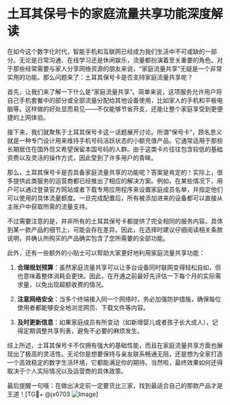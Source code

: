 # 土耳其保号卡的家庭流量共享功能深度解读

在如今这个数字化时代，智能手机和互联网已经成为我们生活中不可或缺的一部分。无论是日常沟通、在线学习还是休闲娱乐，流量都扮演着至关重要的角色。对于那些经常需要与家人分享网络资源的朋友来说，“家庭流量共享”无疑是一个非常实用的功能。那么问题来了：土耳其保号卡是否支持家庭流量共享呢？

首先，让我们来了解一下什么是“家庭流量共享”。简单来说，这项服务允许用户将自己手机套餐中的部分或全部流量分配给其他设备使用，比如家人的手机和平板电脑等。这样做的好处显而易见——不仅能够节省开支，还能让整个家庭享受到更便捷的上网体验。

接下来，我们就聚焦于土耳其保号卡这一话题展开讨论。所谓“保号卡”，顾名思义就是一种专门设计用来维持手机号码活跃状态的小额充值产品。它通常适用于那些长期居住在国外但又希望保留本国号码的人群。由于这类卡片往往包含较低的基础资费以及灵活的操作方式，因此受到了许多用户的青睐。

那么，土耳其保号卡是否具备家庭流量共享的功能呢？答案是肯定的！实际上，很多提供此类服务的运营商都已经推出了相应的解决方案。例如，在某些情况下，用户可以通过登录官方网站或者下载专用应用程序来设置家庭成员名单，并指定他们可以使用的具体流量额度。一旦完成配置后，所有被添加进来的设备都可以直接从主账户中获取所需的流量支持。

不过需要注意的是，并非所有的土耳其保号卡都提供了完全相同的服务内容。具体到某一款产品的细节上，可能会存在差异。因此，在选择时建议仔细阅读相关条款说明，并确认所购买的产品确实包含了您所需要的全部功能。

此外，还有一些额外的小贴士可以帮助大家更好地利用家庭流量共享功能：

1. **合理规划预算**：虽然家庭流量共享可以让多台设备同时联网变得轻松自如，但也意味着整体消耗会更快。因此，在开通之前最好先评估一下每个月的实际需求量，以免出现超额收费的情况。
   
2. **注意网络安全**：当多个终端接入同一个网络时，务必加强防护措施，确保每位使用者都能够安全地浏览网页、下载文件等内容。

3. **及时更新信息**：如果家庭成员有所变动（如新增婴儿或者孩子长大成人），记得定期调整共享列表，避免不必要的麻烦发生。

综上所述，土耳其保号卡不仅拥有强大的基础性能，而且在家庭流量共享方面也展现出了极高的灵活性。无论你是想要保持与亲友联系畅通无阻，还是想为全家打造一个高效稳定的数字生活环境，它都能满足你的期待。当然啦，最终效果如何还得取决于个人实际情况以及运营商的具体政策。

最后提醒一句哦：在做出决定前一定要货比三家，找到最适合自己的那款产品才是王道！[TG💪+ @jx0703 ![Image](https://github.com/user-attachments/assets/dbca1d08-cadb-493c-b0ec-ad6f7a83f270)]